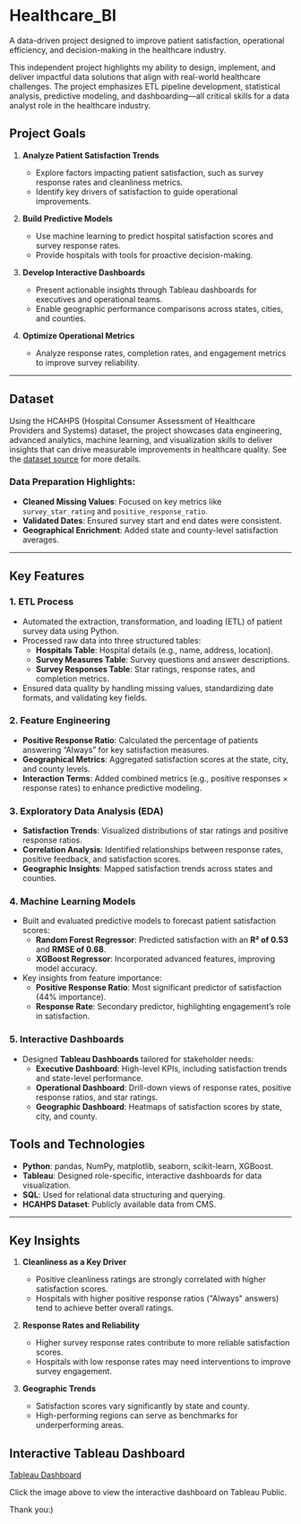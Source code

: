 # Healthcare_BI
A data-driven project designed to improve patient satisfaction, operational efficiency, and decision-making in the healthcare industry. 

This independent project highlights my ability to design, implement, and deliver impactful data solutions that align with real-world healthcare challenges. The project emphasizes ETL pipeline development, statistical analysis, predictive modeling, and dashboarding—all critical skills for a data analyst role in the healthcare industry.

## Project Goals
1. **Analyze Patient Satisfaction Trends**  
   - Explore factors impacting patient satisfaction, such as survey response rates and cleanliness metrics.  
   - Identify key drivers of satisfaction to guide operational improvements.

2. **Build Predictive Models**  
   - Use machine learning to predict hospital satisfaction scores and survey response rates.  
   - Provide hospitals with tools for proactive decision-making.

3. **Develop Interactive Dashboards**  
   - Present actionable insights through Tableau dashboards for executives and operational teams.  
   - Enable geographic performance comparisons across states, cities, and counties.

4. **Optimize Operational Metrics**  
   - Analyze response rates, completion rates, and engagement metrics to improve survey reliability.

---

## Dataset
Using the HCAHPS (Hospital Consumer Assessment of Healthcare Providers and Systems) dataset, the project showcases data engineering, advanced analytics, machine learning, and visualization skills to deliver insights that can drive measurable improvements in healthcare quality.
See the [dataset source](https://www.cms.gov/data-research/research/consumer-assessment-healthcare-providers-systems/hospital-cahps-hcahps) for more details.



### Data Preparation Highlights:
- **Cleaned Missing Values**: Focused on key metrics like `survey_star_rating` and `positive_response_ratio`.  
- **Validated Dates**: Ensured survey start and end dates were consistent.  
- **Geographical Enrichment**: Added state and county-level satisfaction averages.

---

## Key Features
### 1. **ETL Process**
- Automated the extraction, transformation, and loading (ETL) of patient survey data using Python.  
- Processed raw data into three structured tables:  
  - **Hospitals Table**: Hospital details (e.g., name, address, location).  
  - **Survey Measures Table**: Survey questions and answer descriptions.  
  - **Survey Responses Table**: Star ratings, response rates, and completion metrics.  
- Ensured data quality by handling missing values, standardizing date formats, and validating key fields.  

### 2. **Feature Engineering**
- **Positive Response Ratio**: Calculated the percentage of patients answering “Always” for key satisfaction measures.  
- **Geographical Metrics**: Aggregated satisfaction scores at the state, city, and county levels.  
- **Interaction Terms**: Added combined metrics (e.g., positive responses × response rates) to enhance predictive modeling.

### 3. **Exploratory Data Analysis (EDA)**
- **Satisfaction Trends**: Visualized distributions of star ratings and positive response ratios.  
- **Correlation Analysis**: Identified relationships between response rates, positive feedback, and satisfaction scores.  
- **Geographic Insights**: Mapped satisfaction trends across states and counties.

### 4. **Machine Learning Models**
- Built and evaluated predictive models to forecast patient satisfaction scores:  
  - **Random Forest Regressor**: Predicted satisfaction with an **R² of 0.53** and **RMSE of 0.68**.  
  - **XGBoost Regressor**: Incorporated advanced features, improving model accuracy.  
- Key insights from feature importance:  
  - **Positive Response Ratio**: Most significant predictor of satisfaction (44% importance).  
  - **Response Rate**: Secondary predictor, highlighting engagement’s role in satisfaction.

### 5. **Interactive Dashboards**
- Designed **Tableau Dashboards** tailored for stakeholder needs:  
  - **Executive Dashboard**: High-level KPIs, including satisfaction trends and state-level performance.  
  - **Operational Dashboard**: Drill-down views of response rates, positive response ratios, and star ratings.  
  - **Geographic Dashboard**: Heatmaps of satisfaction scores by state, city, and county.



## Tools and Technologies
- **Python**: pandas, NumPy, matplotlib, seaborn, scikit-learn, XGBoost.  
- **Tableau**: Designed role-specific, interactive dashboards for data visualization.  
- **SQL**: Used for relational data structuring and querying.  
- **HCAHPS Dataset**: Publicly available data from CMS.  

---

## Key Insights
1. **Cleanliness as a Key Driver**  
   - Positive cleanliness ratings are strongly correlated with higher satisfaction scores.  
   - Hospitals with higher positive response ratios ("Always" answers) tend to achieve better overall ratings.

2. **Response Rates and Reliability**  
   - Higher survey response rates contribute to more reliable satisfaction scores.  
   - Hospitals with low response rates may need interventions to improve survey engagement.

3. **Geographic Trends**  
   - Satisfaction scores vary significantly by state and county.  
   - High-performing regions can serve as benchmarks for underperforming areas.


## Interactive Tableau Dashboard

[Tableau Dashboard](https://public.tableau.com/views/healthcar_BI/HealthCareBI?:language=en-US&:sid=&:redirect=auth&:display_count=n&:origin=viz_share_link)

Click the image above to view the interactive dashboard on Tableau Public.

Thank you:)


